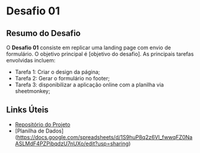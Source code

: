 # Desafio 01

## Resumo do Desafio

O **Desafio 01** consiste em replicar uma landing page com envio de formulário. O objetivo principal é [objetivo do desafio]. As principais tarefas envolvidas incluem:

- Tarefa 1: Criar o design da página;
- Tarefa 2: Gerar o formulário no footer;
- Tarefa 3: disponibilizar a aplicação online com a planilha via sheetmonkey;

## Links Úteis

- [Repositório do Projeto](link-do-repositorio)
- [Planilha de Dados] (https://docs.google.com/spreadsheets/d/1S9huP8q2z6Vl_fwwqFZ0NaASLMdF4PZPibqdzU7nUXo/edit?usp=sharing)
